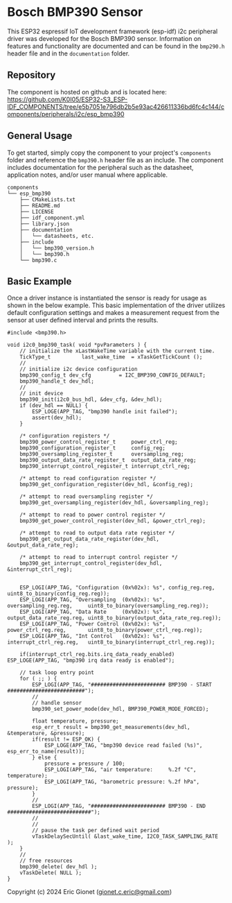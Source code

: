 # Bosch BMP390 Sensor
This ESP32 espressif IoT development framework (esp-idf) i2c peripheral driver was developed for the Bosch BMP390 sensor.  Information on features and functionality are documented and can be found in the `bmp290.h` header file and in the `documentation` folder.

## Repository
The component is hosted on github and is located here: https://github.com/K0I05/ESP32-S3_ESP-IDF_COMPONENTS/tree/e5b7051e796db2b5e93ac426611336bd6fc4c144/components/peripherals/i2c/esp_bmp390

## General Usage
To get started, simply copy the component to your project's `components` folder and reference the `bmp390.h` header file as an include.  The component includes documentation for the peripheral such as the datasheet, application notes, and/or user manual where applicable.

```
components
└── esp_bmp390
    ├── CMakeLists.txt
    ├── README.md
    ├── LICENSE
    ├── idf_component.yml
    ├── library.json
    ├── documentation
    │   └── datasheets, etc.
    ├── include
    │   └── bmp390_version.h
    │   └── bmp390.h
    └── bmp390.c
```

## Basic Example
Once a driver instance is instantiated the sensor is ready for usage as shown in the below example.   This basic implementation of the driver utilizes default configuration settings and makes a measurement request from the sensor at user defined interval and prints the results.

```
#include <bmp390.h>

void i2c0_bmp390_task( void *pvParameters ) {
    // initialize the xLastWakeTime variable with the current time.
    TickType_t          last_wake_time  = xTaskGetTickCount ();
    //
    // initialize i2c device configuration
    bmp390_config_t dev_cfg         = I2C_BMP390_CONFIG_DEFAULT;
    bmp390_handle_t dev_hdl;
    //
    // init device
    bmp390_init(i2c0_bus_hdl, &dev_cfg, &dev_hdl);
    if (dev_hdl == NULL) {
        ESP_LOGE(APP_TAG, "bmp390 handle init failed");
        assert(dev_hdl);
    }

    /* configuration registers */
    bmp390_power_control_register_t     power_ctrl_reg;
    bmp390_configuration_register_t     config_reg;
    bmp390_oversampling_register_t      oversampling_reg;
    bmp390_output_data_rate_register_t  output_data_rate_reg;
    bmp390_interrupt_control_register_t interrupt_ctrl_reg;

    /* attempt to read configuration register */
    bmp390_get_configuration_register(dev_hdl, &config_reg);

    /* attempt to read oversampling register */
    bmp390_get_oversampling_register(dev_hdl, &oversampling_reg);

    /* attempt to read to power control register */
    bmp390_get_power_control_register(dev_hdl, &power_ctrl_reg);

    /* attempt to read to output data rate register */
    bmp390_get_output_data_rate_register(dev_hdl, &output_data_rate_reg);

    /* attempt to read to interrupt control register */
    bmp390_get_interrupt_control_register(dev_hdl, &interrupt_ctrl_reg);


    ESP_LOGI(APP_TAG, "Configuration (0x%02x): %s", config_reg.reg,           uint8_to_binary(config_reg.reg));
    ESP_LOGI(APP_TAG, "Oversampling  (0x%02x): %s", oversampling_reg.reg,     uint8_to_binary(oversampling_reg.reg));
    ESP_LOGI(APP_TAG, "Data Rate     (0x%02x): %s", output_data_rate_reg.reg, uint8_to_binary(output_data_rate_reg.reg));
    ESP_LOGI(APP_TAG, "Power Control (0x%02x): %s", power_ctrl_reg.reg,       uint8_to_binary(power_ctrl_reg.reg));
    ESP_LOGI(APP_TAG, "Int Control   (0x%02x): %s", interrupt_ctrl_reg.reg,   uint8_to_binary(interrupt_ctrl_reg.reg));

    if(interrupt_ctrl_reg.bits.irq_data_ready_enabled) ESP_LOGE(APP_TAG, "bmp390 irq data ready is enabled");

    // task loop entry point
    for ( ;; ) {
        ESP_LOGI(APP_TAG, "######################## BMP390 - START #########################");
        //
        // handle sensor
        bmp390_set_power_mode(dev_hdl, BMP390_POWER_MODE_FORCED);

        float temperature, pressure;
        esp_err_t result = bmp390_get_measurements(dev_hdl, &temperature, &pressure);
        if(result != ESP_OK) {
            ESP_LOGE(APP_TAG, "bmp390 device read failed (%s)", esp_err_to_name(result));
        } else {
            pressure = pressure / 100;
            ESP_LOGI(APP_TAG, "air temperature:     %.2f °C", temperature);
            ESP_LOGI(APP_TAG, "barometric pressure: %.2f hPa", pressure);
        }
        //
        ESP_LOGI(APP_TAG, "######################## BMP390 - END ###########################");
        //
        //
        // pause the task per defined wait period
        vTaskDelaySecUntil( &last_wake_time, I2C0_TASK_SAMPLING_RATE );
    }
    //
    // free resources
    bmp390_delete( dev_hdl );
    vTaskDelete( NULL );
}
```



Copyright (c) 2024 Eric Gionet (gionet.c.eric@gmail.com)